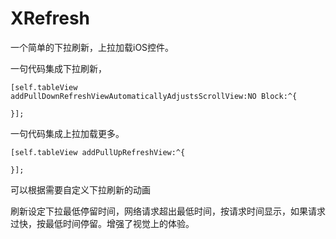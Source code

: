 # XRefresh
一个简单的下拉刷新，上拉加载iOS控件。

一句代码集成下拉刷新，

    [self.tableView addPullDownRefreshViewAutomaticallyAdjustsScrollView:NO Block:^{
       
    }];
    
一句代码集成上拉加载更多。

    [self.tableView addPullUpRefreshView:^{
       
    }];
    
可以根据需要自定义下拉刷新的动画

刷新设定下拉最低停留时间，网络请求超出最低时间，按请求时间显示，如果请求过快，按最低时间停留。增强了视觉上的体验。

